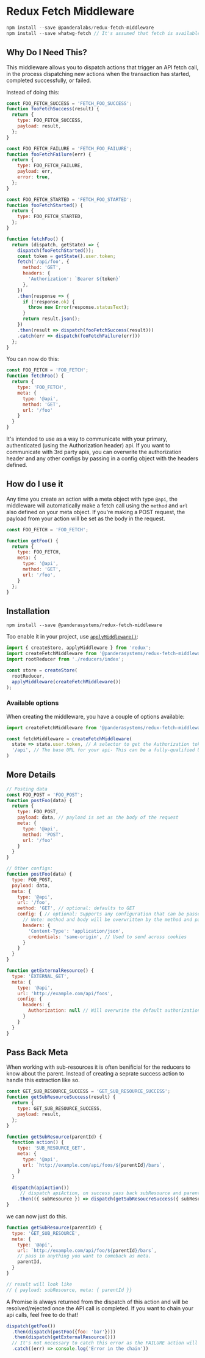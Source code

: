 Redux Fetch Middleware
=============

```js
npm install --save @panderalabs/redux-fetch-middleware
npm install --save whatwg-fetch // It's assumed that fetch is available on the client you're using
```

## Why Do I Need This?

This middleware allows you to dispatch actions that trigger an API fetch call, in the process dispatching new actions when the transaction has started, completed successfully, or failed.

Instead of doing this:

```js
const FOO_FETCH_SUCCESS = 'FETCH_FOO_SUCCESS';
function fooFetchSuccess(result) {
  return {
    type: FOO_FETCH_SUCCESS,
    payload: result,
  };
}

const FOO_FETCH_FAILURE = 'FETCH_FOO_FAILURE';
function fooFetchFailure(err) {
  return {
    type: FOO_FETCH_FAILURE,
    payload: err,
    error: true,
  };
}

const FOO_FETCH_STARTED = 'FETCH_FOO_STARTED';
function fooFetchStarted() {
  return {
    type: FOO_FETCH_STARTED,
  };
}

function fetchFoo() {
  return (dispatch, getState) => {
    dispatch(fooFetchStarted());
    const token = getState().user.token;
    fetch('/api/foo', {
      method: 'GET',
      headers: {
        'Authorization': `Bearer ${token}`
      },
    })
    .then(response => {
      if (!response.ok) {
        throw new Error(response.statusText);
      }
      return result.json();
    })
    .then(result => dispatch(fooFetchSuccess(result)))
    .catch(err => dispatch(fooFetchFailure(err)))
  };
}
```

You can now do this:

```js
const FOO_FETCH = 'FOO_FETCH';
function fetchFoo() {
  return {
    type: 'FOO_FETCH',
    meta: {
      type: '@api',
      method: 'GET',
      url: '/foo'
    }
  }
}
```

It's intended to use as a way to communicate with your primary, authenticated (using the Authorization header) api. If you want to communicate with 3rd party apis, you can overwrite the authorization header and any other configs by passing in a config object with the headers defined.


## How do I use it

Any time you create an action with a meta object with type `@api`, the middleware will automatically make a fetch call using the `method` and `url` also defined on your meta object. If you're making a POST request, the payload from your action will be set as the body in the request.

```js
const FOO_FETCH = 'FOO_FETCH';

function getFoo() {
  return {
    type: FOO_FETCH,
    meta: {
      type: '@api',
      method: 'GET',
      url: '/foo',
    }
  };
}
```

## Installation

```
npm install --save @panderasystems/redux-fetch-middleware
```

Too enable it in your project, use [`applyMiddleware()`](http://redux.js.org/docs/api/applyMiddleware.html):

```js
import { createStore, applyMiddleware } from 'redux';
import createFetchMiddleware from '@panderasystems/redux-fetch-middleware';
import rootReducer from './reducers/index';

const store = createStore(
  rootReducer,
  applyMiddleware(createFetchMiddleware())
);
```

### Available options

When creating the middleware, you have a couple of options available:

```js
import createFetchMiddleware from '@panderasystems/redux-fetch-middleware';

const fetchMiddleware = createFetchMiddleware(
  state => state.user.token, // A selector to get the Authorization token out of the redux state
  '/api', // The base URL for your api- This can be a fully-qualified URL or just a path
)
```

## More Details

```js
// Posting data
const FOO_POST = 'FOO_POST';
function postFoo(data) {
  return {
    type: FOO_POST,
    payload: data, // payload is set as the body of the request
    meta: {
      type: '@api',
      method: 'POST',
      url: '/foo'
    }
  }
}

// Other configs:
function postFoo(data) {
  type: FOO_POST,
  payload: data,
  meta: {
    type: '@api',
    url: '/foo',
    method: 'GET', // optional: defaults to GET
    config: { // optional: Supports any configuration that can be passed into fetch
      // Note: method and body will be overwritten by the method and payload passed into the meta object
      headers: {
        'Content-Type': 'application/json',
        credentials: 'same-origin', // Used to send across cookies
      }
    }
  }
}

function getExternalResource() {
  type: 'EXTERNAL_GET',
  meta: {
    type: '@api',
    url: 'http://example.com/api/foos',
    config: {
      headers: {
        Authorization: null // Will overwrite the default authorization header
      }
    }
  }
}
```

## Pass Back Meta

When working with sub-resources it is often benificial for the reducers to know about the parent.
Instead of creating a seprate success action to handle this extraction like so.

```js
const GET_SUB_RESOURCE_SUCCESS = 'GET_SUB_RESOURCE_SUCCESS';
function getSubResourceSuccess(result) {
  return {
    type: GET_SUB_RESOURCE_SUCCESS,
    payload: result,
  };
}

function getSubResource(parentId) {
  function action() {
    type: 'SUB_RESOURCE_GET',
    meta: {
      type: '@api',
      url: `http://example.com/api/foos/${parentId}/bars`,
    }
  }

  dispatch(apiAction())
     // dispatch apiAction, on success pass back subResource and parentId as payload.
    .then(({ subResource }) => dispatch(getSubResoucreSuccess({ subResource, parentId }))
}
```

we can now just do this.

```js
function getSubResource(parentId) {
  type: 'GET_SUB_RESOURCE',
  meta: {
    type: '@api',
    url: `http://example.com/api/foo/${parentId}/bars`,
    // pass in anything you want to comeback as meta.
    parentId,
  }
}

// result will look like
// { payload: subResource, meta: { parentId }}
```


A Promise is always returned from the dispatch of this action and will be resolved/rejected once the API call is completed. If you want to chain your api calls, feel free to do that!

```js
dispatch(getFoo())
  .then(dispatch(postFoo({foo: 'bar'})))
  .then(dispatch(getExternalResource()))
  // It's not necessary to catch this error as the FAILURE action will be dispatched automatically
  .catch((err) => console.log('Error in the chain'))
```
